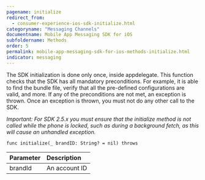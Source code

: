 ```yaml
---
pagename: initialize
redirect_from:
  - consumer-experience-ios-sdk-initialize.html
categoryname: "Messaging Channels"
documentname: Mobile App Messaging SDK for iOS
subfoldername: Methods
order: 5
permalink: mobile-app-messaging-sdk-for-ios-methods-initialize.html
indicator: messaging
---
```


The SDK initialization is done only once, inside appdelegate. This function checks that the SDK has all mandatory preconditions. For example, it is able to find the bundle file, verify that all the pre-defined configurations are valid, and more. If any of the preconditions are not met, an exception is thrown. Once an exception is thrown, you must not do any other call to the SDK.

*Important: For SDK 2.5.x you must ensure that the initialize method is not called while the phone is locked, such as during a background fetch, as this will cause an unhandled exception.*

`func initialize(_ brandID: String? = nil) throws`

| Parameter | Description |
| :--- | :--- |
| brandId | An account ID |
